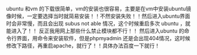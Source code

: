 ubuntu 和vm 的下载很简单，vm的安装也很容易，主要是在vm中安装ubuntu镜像时候，一定要选择当时就简易安装！！不然安装失败！！然后进入ubuntu界面时会非常慢，而且会出现 subus not able 情况，这个时候重启多次 ubuntu ，就能进入了！！ 反正我用网上那些什么禁止模块都不行！！ 然后进入ubuntu 的命令行界面，用命令来安装软件，但是phpmyadmin 还是会出现404情况，这时候修改下路径，再重启apache，就行了！！具体办法百度一下就行！
